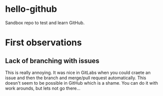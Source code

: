 # hello-github
Sandbox repo to test and learn GitHub.

# First observations

## Lack of branching with issues
This is really annoying. It was nice in GitLabs when you could craete an issue and then the branch and merge/pull request automatically. This doesn't seem to be possible in GitHub which is a shame.
You can do it with work arounds, but lets not go there...
